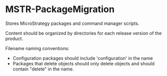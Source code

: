 # MSTR-PackageMigration


Stores MicroStrategy packages and command manager scripts.

Content should be organized by directories for each release version of the product.


Filename naming conventions:
- Configuration packages should include 'configuration' in the name
- Packages that delete objects should only delete objects and should contain "delete" in the name.